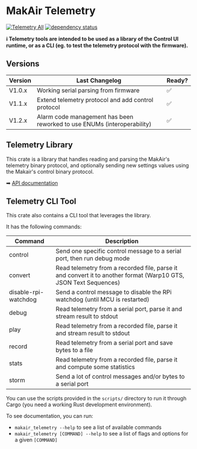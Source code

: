 # MakAir Telemetry

[![Telemetry All](https://github.com/makers-for-life/makair-telemetry/workflows/Telemetry%20All/badge.svg)](https://github.com/makers-for-life/makair-telemetry/actions?query=workflow%3A%22Telemetry+All%22) [![dependency status](https://deps.rs/repo/github/makers-for-life/makair-telemetry/status.svg)](https://deps.rs/repo/github/makers-for-life/makair-telemetry)

**ℹ️ Telemetry tools are intended to be used as a library of the Control UI runtime, or as a CLI (eg. to test the telemetry protocol with the firmware).**

## Versions

| Version | Last Changelog | Ready? |
| ------- | -------------- | ------ |
| V1.0.x | Working serial parsing from firmware | ✅
| V1.1.x | Extend telemetry protocol and add control protocol | ✅
| V1.2.x | Alarm code management has been reworked to use ENUMs (interoperability) | ✅

## Telemetry Library

This crate is a library that handles reading and parsing the MakAir's telemetry binary protocol, and optionally sending new settings values using the Makair's control binary protocol.

➡ [API documentation](https://makers-for-life.github.io/makair-telemetry)

## Telemetry CLI Tool

This crate also contains a CLI tool that leverages the library.

It has the following commands:

| Command | Description |
| --- | --- |
| control | Send one specific control message to a serial port, then run debug mode |
| convert | Read telemetry from a recorded file, parse it and convert it to another format (Warp10 GTS, JSON Text Sequences) |
| disable-rpi-watchdog | Send a control message to disable the RPi watchdog (until MCU is restarted) |
| debug | Read telemetry from a serial port, parse it and stream result to stdout |
| play | Read telemetry from a recorded file, parse it and stream result to stdout |
| record | Read telemetry from a serial port and save bytes to a file |
| stats | Read telemetry from a recorded file, parse it and compute some statistics |
| storm | Send a lot of control messages and/or bytes to a serial port |

You can use the scripts provided in the `scripts/` directory to run it through Cargo (you need a working Rust development environment).

To see documentation, you can run:

- `makair_telemetry --help` to see a list of available commands
- `makair_telemetry [COMMAND] --help` to see a list of flags and options for a given `[COMMAND]`
